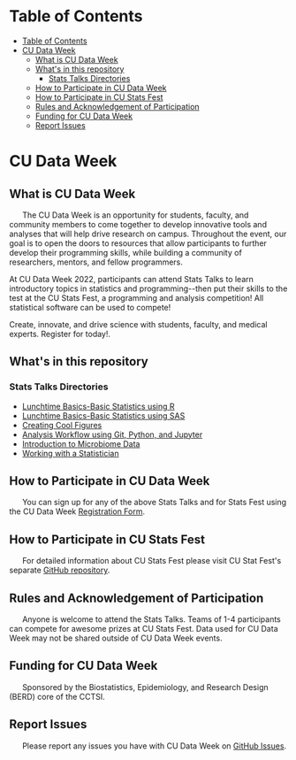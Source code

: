 # Table of Contents

- [Table of Contents](#table-of-contents)
- [CU Data Week](#cu-data-week)
  - [What is CU Data Week](#what-is-cu-data-week)
  - [What's in this repository](#whats-in-this-repository)
    - [Stats Talks Directories](#lecture-directories)
  - [How to Participate in CU Data Week](#how-to-participate-in-cu-data-week)
  - [How to Participate in CU Stats Fest](#how-to-participate-in-cu-stats-fest)
  - [Rules and Acknowledgement of Participation](#rules-and-acknowledgement-of-participation)
  - [Funding for CU Data Week](#funding-for-cu-data-week)
  - [Report Issues](#report-issues)

# CU Data Week

## What is CU Data Week
&nbsp;&nbsp;&nbsp;&nbsp;&nbsp;&nbsp;The CU Data Week is an opportunity for students, faculty, and community members to come together to develop innovative tools and analyses that will help drive research on campus. Throughout the event, our goal is to open the doors to resources that allow participants to further develop their programming skills, while building a community of researchers, mentors, and fellow programmers.

At CU Data Week 2022, participants can attend Stats Talks to learn introductory topics in statistics and programming--then put their skills to the test at the CU Stats Fest, a programming and analysis competition! All statistical software can be used to compete!

Create, innovate, and drive science with students, faculty, and medical experts. Register for today!. 

## What's in this repository

### Stats Talks Directories

* [Lunchtime Basics-Basic Statistics using R](Lunchtime%20Basics-Basic%20Statistics%20using%20R/)
* [Lunchtime Basics-Basic Statistics using SAS](Lunchtime%20Basics-Basic%20Statistics%20using%20SAS/)
* [Creating Cool Figures](Creating%20Cool%20Figures/)
* [Analysis Workflow using Git, Python, and Jupyter](Analysis%20Workflow%20using%20Git,%20Python,%20and%20Jupyter/)
* [Introduction to Microbiome Data](Introduction%20to%20Microbiome%20Data/)
* [Working with a Statistician](Working%20with%20a%20Statistician/)

## How to Participate in CU Data Week
&nbsp;&nbsp;&nbsp;&nbsp;&nbsp;&nbsp;You can sign up for any of the above Stats Talks and for Stats Fest using the CU Data Week [Registration Form](https://app.smartsheet.com/b/form/fd67eccbeb474727a70d69ee30eff869).

## How to Participate in CU Stats Fest
&nbsp;&nbsp;&nbsp;&nbsp;&nbsp;&nbsp;For detailed information about CU Stats Fest please visit CU Stat Fest's separate [GitHub repository](https://github.com/CIDA-CSPH/CU-Stats_Fest).

## Rules and Acknowledgement of Participation
&nbsp;&nbsp;&nbsp;&nbsp;&nbsp;&nbsp;Anyone is welcome to attend the Stats Talks. 
Teams of 1-4 participants can compete for awesome prizes at CU Stats Fest.
Data used for CU Data Week may not be shared outside of CU Data Week events. 

## Funding for CU Data Week
&nbsp;&nbsp;&nbsp;&nbsp;&nbsp;&nbsp;Sponsored by the Biostatistics, Epidemiology, and Research Design (BERD) core of the CCTSI.

## Report Issues
&nbsp;&nbsp;&nbsp;&nbsp;&nbsp;&nbsp;Please report any issues you have with CU Data Week on [GitHub Issues](https://github.com/CIDA-CSPH/CU-Data_Week/issues).
